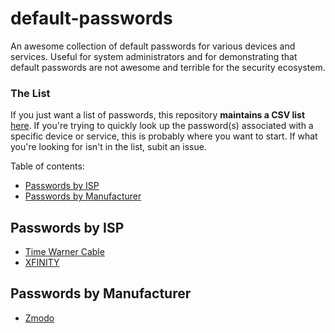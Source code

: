 # default-passwords

An awesome collection of default passwords for various devices and services.
Useful for system administrators and for demonstrating that default passwords
are not awesome and terrible for the security ecosystem.

### The List
If you just want a list of passwords, this repository **maintains a CSV list**
[here](passwords.csv).  If you're trying to quickly look up the password(s)
associated with a specific device or service, this is probably where you want
to start.  If what you're looking for isn't in the list, subit an issue.

Table of contents:
  * [Passwords by ISP](#passwords-by-isp)
  * [Passwords by Manufacturer](#passwords-by-manufacturer)

## Passwords by ISP
  * [Time Warner Cable](https://www.timewarnercable.com/en/support/faqs/faqs-internet/homewifi/how-do-i-change-my-wifi-settings1.html)
  * [XFINITY](https://www.xfinity.com/support/internet/comcast-supported-routers-gateways-adapters/)

## Passwords by Manufacturer
  * [Zmodo](http://kb.zmodo.com/index.php?action=artikel&cat=1&id=12&artlang=en)
